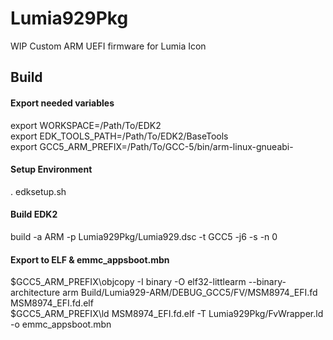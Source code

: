 # Lumia929Pkg
WIP Custom ARM UEFI firmware for Lumia Icon
## Build
#### Export needed variables
export WORKSPACE=/Path/To/EDK2  
export EDK_TOOLS_PATH=/Path/To/EDK2/BaseTools  
export GCC5_ARM_PREFIX=/Path/To/GCC-5/bin/arm-linux-gnueabi-
#### Setup Environment
. edksetup.sh
#### Build EDK2
build -a ARM -p Lumia929Pkg/Lumia929.dsc -t GCC5 -j6 -s -n 0
#### Export to ELF & emmc_appsboot.mbn
$GCC5_ARM_PREFIX\objcopy -I binary -O elf32-littlearm --binary-architecture arm Build/Lumia929-ARM/DEBUG_GCC5/FV/MSM8974_EFI.fd MSM8974_EFI.fd.elf  
$GCC5_ARM_PREFIX\ld MSM8974_EFI.fd.elf -T Lumia929Pkg/FvWrapper.ld -o emmc_appsboot.mbn
